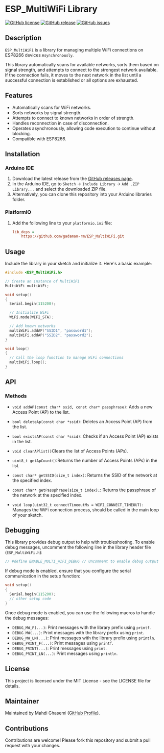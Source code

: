 # ESP_MultiWiFi Library

[![GitHub license](https://img.shields.io/github/license/gadaman-rm/ESP_MultiWiFi.svg)](https://github.com/gadaman-rm/ESP_MultiWiFi/blob/master/LICENSE)
[![GitHub release](https://img.shields.io/github/release/gadaman-rm/ESP_MultiWiFi.svg)](https://github.com/gadaman-rm/ESP_MultiWiFi/releases/)
[![GitHub issues](https://img.shields.io/github/issues/gadaman-rm/ESP_MultiWiFi.svg)](https://github.com/gadaman-rm/ESP_MultiWiFi/issues)

## Description

`ESP_MultiWiFi` is a library for managing multiple WiFi connections on ESP8266 devices `Asynchronously`.

This library automatically scans for available networks, sorts them based on signal strength, and attempts to connect to the strongest network available. If the connection fails, it moves to the next network in the list until a successful connection is established or all options are exhausted.

## Features

- Automatically scans for WiFi networks.
- Sorts networks by signal strength.
- Attempts to connect to known networks in order of strength.
- Handles reconnection in case of disconnection.
- Operates asynchronously, allowing code execution to continue without blocking.
- Compatible with ESP8266.

## Installation

### Arduino IDE

1. Download the latest release from the [GitHub releases page](https://github.com/gadaman-rm/ESP_MultiWiFi/releases).
2. In the Arduino IDE, go to `Sketch` -> `Include Library` -> `Add .ZIP Library...` and select the downloaded ZIP file.
3. Alternatively, you can clone this repository into your Arduino libraries folder.

### PlatformIO

1. Add the following line to your `platformio.ini` file:
    ```ini
    lib_deps =
        https://github.com/gadaman-rm/ESP_MultiWiFi.git
    ```

## Usage

Include the library in your sketch and initialize it. Here's a basic example:

```cpp
#include <ESP_MultiWiFi.h>

// Create an instance of MultiWiFi
MultiWiFi multiWiFi;

void setup()
{
  Serial.begin(115200);

  // Initialize WiFi
  WiFi.mode(WIFI_STA);

  // Add known networks
  multiWiFi.addAP("SSID1", "password1");
  multiWiFi.addAP("SSID2", "password2");
}

void loop()
{
  // Call the loop function to manage WiFi connections
  multiWiFi.loop();
}
```

## API
### Methods

- `void addAP(const char* ssid, const char* passphrase)`: Adds a new Access Point (AP) to the list.
- `bool deleteAp(const char *ssid)`: Deletes an Access Point (AP) from the list.
- `bool existsAP(const char *ssid)`: Checks if an Access Point (AP) exists in the list.
- `void clearAPlist()`Clears the list of Access Points (APs).

- `uint8_t getApCount()`:Returns the number of Access Points (APs) in the list.
- `const char* getSSID(size_t index)`: Returns the SSID of the network at the specified index.
- `const char* getPassphrase(size_t index);`: Returns the passphrase of the network at the specified index.

- `void loop(uint32_t connectTimeoutMs = WIFI_CONNECT_TIMEOUT)`: Manages the WiFi connection process, should be called in the main loop of your sketch.

## Debugging

This library provides debug output to help with troubleshooting. To enable debug messages, uncomment the following line in the library header file (`ESP_MultiWiFi.h`):

```cpp
// #define ENABLE_MULTI_WIFI_DEBUG // Uncomment to enable debug output
```
If debug mode is enabled, ensure that you configure the serial communication in the setup function:

```cpp
void setup()
{
  Serial.begin(115200);
  // other setup code
}

```
Once debug mode is enabled, you can use the following macros to handle the debug messages:

- `DEBUG_MW_F(...)`: Print messages with the library prefix using `printf`.
- `DEBUG_MW(...)`: Print messages with the library prefix using `print`.
- `DEBUG_MW_LN(...)`: Print messages with the library prefix using `println`.
- `DEBUG_PRINT_F(...)`: Print messages using `printf`.
- `DEBUG_PRINT(...)`: Print messages using `print`.
- `DEBUG_PRINT_LN(...)`: Print messages using `println`.

## License

This project is licensed under the MIT License - see the LICENSE file for details.

## Maintainer

Maintained by Mahdi Ghasemi ([GitHub Profile](https://github.com/giminotron5)).

## Contributions

Contributions are welcome! Please fork this repository and submit a pull request with your changes.